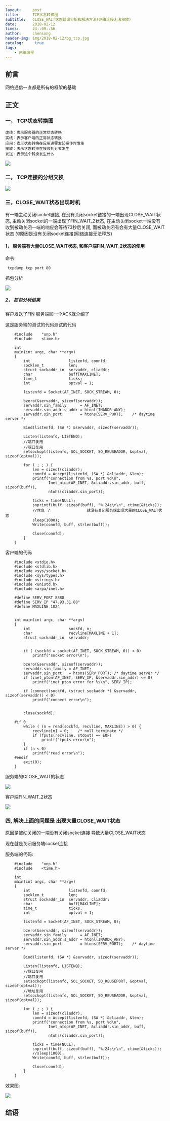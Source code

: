 ```yaml
---
layout:     post
title:      TCP状态转换图
subtitle:   CLOSE_WAIT状态错误分析和解决方法(网络连接无法释放)
date:       2018-02-12
times:      23::09::56
author:     chensong
header-img: img/2018-02-12/bg_tcp.jpg
catalog: 	 true
tags:
    - 网络编程
---
```


## 前言

网络通信一直都是所有的框架的基础

## 正文


### 一， TCP状态转换图

```
虚线：表示服务器的正常状态转换
实线：表示客户端的正常状态转换
应用：表示状态转换在应用进程发起操作时发生
接收：表示状态转换在接收到分节发生
发送：表示这个转换发生什么
```

![](https://img-blog.csdnimg.cn/20181208200045456.png?x-oss-process=image/watermark,type_ZmFuZ3poZW5naGVpdGk,shadow_10,text_aHR0cHM6Ly9ibG9nLmNzZG4ubmV0L1BvaXN4,size_16,color_FFFFFF,t_70)


### 二， TCP连接的分组交换


![](https://img-blog.csdnimg.cn/20181208205123765.png?x-oss-process=image/watermark,type_ZmFuZ3poZW5naGVpdGk,shadow_10,text_aHR0cHM6Ly9ibG9nLmNzZG4ubmV0L1BvaXN4,size_16,color_FFFFFF,t_70)

###  三，CLOSE_WAIT状态出现时机

有一端主动关闭socket链接, 在没有关闭socket链接的一端出现CLOSE_WAIT状态, 主动关闭socket的一端出现了FIN_WAIT_2状态, 在主动关闭socket一端没有收到被动关闭一端的响应会等待73秒后关闭, 而被动关闭有会有大量CLOSE_WAIT状态 的原因是没有关闭socket连接(网络连接无法释放)

#### 1， 服务端有大量CLOSE_WAIT状态, 和客户端FIN_WAIT_2状态的使用

命令

```
 tcpdump tcp port 80
```

抓包分析



![](http://img.blog.csdn.net/20180212225344406?watermark/2/text/aHR0cDovL2Jsb2cuY3Nkbi5uZXQvUG9pc3g=/font/5a6L5L2T/fontsize/400/fill/I0JBQkFCMA==/dissolve/70/gravity/SouthEast)



#####  2， 抓包分析结果

客户发送了FIN 服务端回一个ACK就介绍了

这是服务端的测试的代码测试的代码  

```
	#include	"unp.h"
	#include	<time.h>
	
	int
	main(int argc, char **argv)
	{
		int					listenfd, connfd;
		socklen_t			len;
		struct sockaddr_in	servaddr, cliaddr;
		char				buff[MAXLINE];
		time_t				ticks;
		int 				optval = 1;
	
		listenfd = Socket(AF_INET, SOCK_STREAM, 0);
	
		bzero(&servaddr, sizeof(servaddr));
		servaddr.sin_family      = AF_INET;
		servaddr.sin_addr.s_addr = htonl(INADDR_ANY);
		servaddr.sin_port        = htons(SERV_PORT);	/* daytime server */
	
		Bind(listenfd, (SA *) &servaddr, sizeof(servaddr));
	
		Listen(listenfd, LISTENQ);
		//端口复用
		//端口复用
		setsockopt(listenfd, SOL_SOCKET, SO_REUSEADDR, &optval, sizeof(optval));
	
		for ( ; ; ) {
			len = sizeof(cliaddr);
			connfd = Accept(listenfd, (SA *) &cliaddr, &len);
			printf("connection from %s, port %d\n",
				   Inet_ntop(AF_INET, &cliaddr.sin_addr, buff, sizeof(buff)),
				   ntohs(cliaddr.sin_port));
	
	        ticks = time(NULL);
	        snprintf(buff, sizeof(buff), "%.24s\r\n", ctime(&ticks));
			//休息 了                就没有关闭服务端出现大量的CLOSE_WAIT状态
			sleep(1000);
	        Write(connfd, buff, strlen(buff));
	
			Close(connfd);
		}
	}
```

客户端的代码

```
	#include <stdio.h>
	#include <stdlib.h>
	#include <sys/socket.h>
	#include <sys/types.h>
	#include <strings.h>
	#include <unistd.h>
	#include <arpa/inet.h>
	
	#define SERV_PORT 8888
	#define SERV_IP "47.93.31.88"
	#define MAXLINE 1024
	
	
	int main(int argc, char **argv)
	{
		int					sockfd, n;
		char				recvline[MAXLINE + 1];
		struct sockaddr_in	servaddr;
	
	
		if ( (sockfd = socket(AF_INET, SOCK_STREAM, 0)) < 0)
			printf("socket error\n");
	
		bzero(&servaddr, sizeof(servaddr));
		servaddr.sin_family = AF_INET;
		servaddr.sin_port   = htons(SERV_PORT);	/* daytime server */
		if (inet_pton(AF_INET, SERV_IP, &servaddr.sin_addr) <= 0)
			printf("inet_pton error for %s\n", SERV_IP);
	
		if (connect(sockfd, (struct sockaddr *) &servaddr, sizeof(servaddr)) < 0)
			printf("connect error\n");
	
		
		close(sockfd);
	
	#if 0
		while ( (n = read(sockfd, recvline, MAXLINE)) > 0) {
			recvline[n] = 0;	/* null terminate */
			if (fputs(recvline, stdout) == EOF)
				printf("fputs error\n");
		}
		if (n < 0)
			printf("read error\n");
	#endif 
		exit(0);
	}
```




服务端的CLOSE_WAIT的状态

![](http://img.blog.csdn.net/20180212223914316?watermark/2/text/aHR0cDovL2Jsb2cuY3Nkbi5uZXQvUG9pc3g=/font/5a6L5L2T/fontsize/400/fill/I0JBQkFCMA==/dissolve/70/gravity/SouthEast)

客户端FIN_WAIT_2状态

![](http://img.blog.csdn.net/20180212224229313?watermark/2/text/aHR0cDovL2Jsb2cuY3Nkbi5uZXQvUG9pc3g=/font/5a6L5L2T/fontsize/400/fill/I0JBQkFCMA==/dissolve/70/gravity/SouthEast)


### 四, 解决上面的问题是 出现大量CLOSE_WAIT状态 

原因是被动关闭的一端没有关闭socket连接 导致大量CLOSE_WAIT状态

现在就是关闭服务端socket连接

服务端的代码:

```
	#include	"unp.h"
	#include	<time.h>
	
	int
	main(int argc, char **argv)
	{
		int					listenfd, connfd;
		socklen_t			len;
		struct sockaddr_in	servaddr, cliaddr;
		char				buff[MAXLINE];
		time_t				ticks;
		int 				optval = 1;
	
		listenfd = Socket(AF_INET, SOCK_STREAM, 0);
	
		bzero(&servaddr, sizeof(servaddr));
		servaddr.sin_family      = AF_INET;
		servaddr.sin_addr.s_addr = htonl(INADDR_ANY);
		servaddr.sin_port        = htons(SERV_PORT);	/* daytime server */
	
		Bind(listenfd, (SA *) &servaddr, sizeof(servaddr));
	
		Listen(listenfd, LISTENQ);
		//端口复用
		//端口复用
		setsockopt(listenfd, SOL_SOCKET, SO_REUSEPORT, &optval, sizeof(optval));
		//地址复用
		setsockopt(listenfd, SOL_SOCKET, SO_REUSEADDR, &optval, sizeof(optval));
	
		for ( ; ; ) {
			len = sizeof(cliaddr);
			connfd = Accept(listenfd, (SA *) &cliaddr, &len);
			printf("connection from %s, port %d\n",
				   Inet_ntop(AF_INET, &cliaddr.sin_addr, buff, sizeof(buff)),
				   ntohs(cliaddr.sin_port));
	
	        ticks = time(NULL);
	        snprintf(buff, sizeof(buff), "%.24s\r\n", ctime(&ticks));
			//sleep(1000);
	        Write(connfd, buff, strlen(buff));
	
			Close(connfd);
		}
	}
```
	
效果图:


![](http://img.blog.csdn.net/20180212225057489?watermark/2/text/aHR0cDovL2Jsb2cuY3Nkbi5uZXQvUG9pc3g=/font/5a6L5L2T/fontsize/400/fill/I0JBQkFCMA==/dissolve/70/gravity/SouthEast)


## 结语
